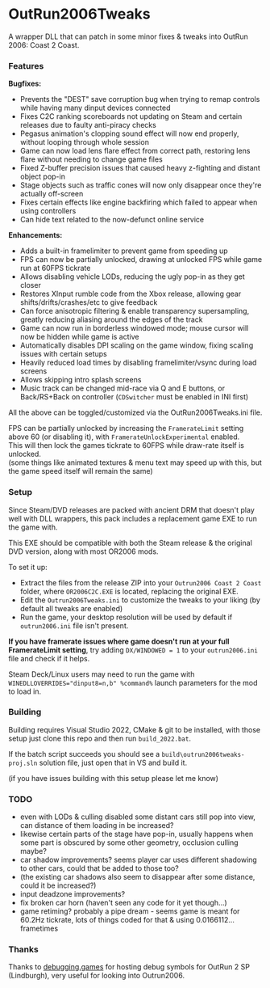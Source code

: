 # OutRun2006Tweaks
A wrapper DLL that can patch in some minor fixes & tweaks into OutRun 2006: Coast 2 Coast.

### Features
**Bugfixes:**
- Prevents the "DEST" save corruption bug when trying to remap controls while having many dinput devices connected
- Fixes C2C ranking scoreboards not updating on Steam and certain releases due to faulty anti-piracy checks
- Pegasus animation's clopping sound effect will now end properly, without looping through whole session
- Game can now load lens flare effect from correct path, restoring lens flare without needing to change game files
- Fixed Z-buffer precision issues that caused heavy z-fighting and distant object pop-in
- Stage objects such as traffic cones will now only disappear once they're actually off-screen
- Fixes certain effects like engine backfiring which failed to appear when using controllers
- Can hide text related to the now-defunct online service

**Enhancements:**
- Adds a built-in framelimiter to prevent game from speeding up
- FPS can now be partially unlocked, drawing at unlocked FPS while game run at 60FPS tickrate
- Allows disabling vehicle LODs, reducing the ugly pop-in as they get closer
- Restores XInput rumble code from the Xbox release, allowing gear shifts/drifts/crashes/etc to give feedback
- Can force anisotropic filtering & enable transparency supersampling, greatly reducing aliasing around the edges of the track
- Game can now run in borderless windowed mode; mouse cursor will now be hidden while game is active
- Automatically disables DPI scaling on the game window, fixing scaling issues with certain setups
- Heavily reduced load times by disabling framelimiter/vsync during load screens
- Allows skipping intro splash screens
- Music track can be changed mid-race via Q and E buttons, or Back/RS+Back on controller (`CDSwitcher` must be enabled in INI first)

All the above can be toggled/customized via the OutRun2006Tweaks.ini file.

FPS can be partially unlocked by increasing the `FramerateLimit` setting above 60 (or disabling it), with `FramerateUnlockExperimental` enabled.  
This will then lock the games tickrate to 60FPS while draw-rate itself is unlocked.  
(some things like animated textures & menu text may speed up with this, but the game speed itself will remain the same)

### Setup
Since Steam/DVD releases are packed with ancient DRM that doesn't play well with DLL wrappers, this pack includes a replacement game EXE to run the game with.

This EXE should be compatible with both the Steam release & the original DVD version, along with most OR2006 mods.

To set it up:

- Extract the files from the release ZIP into your `Outrun2006 Coast 2 Coast` folder, where `OR2006C2C.EXE` is located, replacing the original EXE.
- Edit the `Outrun2006Tweaks.ini` to customize the tweaks to your liking (by default all tweaks are enabled)
- Run the game, your desktop resolution will be used by default if `outrun2006.ini` file isn't present.

**If you have framerate issues where game doesn't run at your full FramerateLimit setting**, try adding `DX/WINDOWED = 1` to your `outrun2006.ini` file and check if it helps.

Steam Deck/Linux users may need to run the game with `WINEDLLOVERRIDES="dinput8=n,b" %command%` launch parameters for the mod to load in.

### Building
Building requires Visual Studio 2022, CMake & git to be installed, with those setup just clone this repo and then run `build_2022.bat`.

If the batch script succeeds you should see a `build\outrun2006tweaks-proj.sln` solution file, just open that in VS and build it.

(if you have issues building with this setup please let me know)

### TODO
- even with LODs & culling disabled some distant cars still pop into view, can distance of them loading in be increased?
- likewise certain parts of the stage have pop-in, usually happens when some part is obscured by some other geometry, occlusion culling maybe?
- car shadow improvements? seems player car uses different shadowing to other cars, could that be added to those too?
-   (the existing car shadows also seem to disappear after some distance, could it be increased?)
- input deadzone improvements?
- fix broken car horn (haven't seen any code for it yet though...)
- game retiming? probably a pipe dream - seems game is meant for 60.2Hz tickrate, lots of things coded for that & using 0.0166112... frametimes

### Thanks
Thanks to [debugging.games](http://debugging.games) for hosting debug symbols for OutRun 2 SP (Lindburgh), very useful for looking into Outrun2006.
